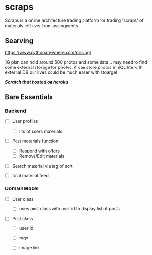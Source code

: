 # scraps
Scraps is a online architecture trading platform for trading 'scraps' of materials left over from assingments
## Searving
https://www.pythonanywhere.com/pricing/

1G plan can hold around 500 photos and some data... may need to find some external storage for photos, if can store photos in SQL lite with external DB our lives could be much easer with stoarge!

_**Scratch that hosted on heroku**_

## Bare Essentials
### Backend
- [ ] User profiles
  - [ ] lits of users materials
- [ ] Post materials function
  - [ ] Respond with offers
  - [ ] Remove/Edit materials
- [ ] Search material via tag of sort
 
- [ ] total material feed


### DomainModel
- [ ] User class 
  - [ ] uses post class with user id to display list of posts


- [ ] Post class
  - [ ] user id
  - [ ] tags
  - [ ] image link
  



<!-- if use bootstrap use this -->
<!-- dominate==2.7.0 -->
<!-- flask-bootstrap==3.3.7.1 -->
<!-- visitor==0.1.3 -->